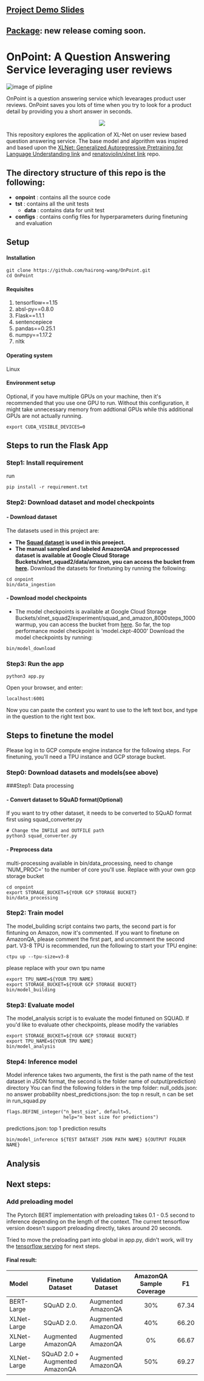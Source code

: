 ## [Project Demo Slides](https://docs.google.com/presentation/d/16pl_ZvUmtmWsFKmMWbTw3GtJ1R5X2A84t0INaWZ02Ek/edit#slide=id.g63c4d69c00_0_222)
## [Package](https://pypi.org/project/onpoint/): new release coming soon.

# OnPoint: A Question Answering Service leveraging user reviews
![image of pipline](https://github.com/hairong-wang/OnPoint/blob/master/onpoint/static/img/pipeline.png)

OnPoint is a question answering service which levearages product user reviews. OnPoint saves you lots of time when you try to look for a product detail by providing you a short answer in seconds.

<p align="center">
<img src="https://github.com/hairong-wang/OnPoint/blob/master/onpoint/static/img/demo-gif.gif">
</p>

This repository explores the application of XL-Net on user review based question answering service. The base model and algorithm was inspired and based upon the [XLNet: Generalized Autoregressive Pretraining for Language Understanding link](https://github.com/zihangdai/xlnet) and [renatoviolin/xlnet link](https://github.com/renatoviolin/xlnet) repo.

## The directory structure of this repo is the following:
- **onpoint** : contains all the source code
- **tst** : contains all the unit tests
  - **data** : contains data for unit test
- **configs** : contains config files for hyperparameters during finetuning and evaluation

## Setup

#### Installation
```
git clone https://github.com/hairong-wang/OnPoint.git
cd OnPoint
```
#### Requisites
1. tensorflow==1.15
2. absl-py==0.8.0
3. Flask==1.1.1
4. sentencepiece
5. pandas==0.25.1
6. numpy==1.17.2
7. nltk

#### Operating system
Linux

#### Environment setup
Optional, if you have multiple GPUs on your machine, then it's recommended that you use one GPU to run. Without this configuration, it might take unnecessary memory from addtional GPUs while this additional GPUs are not actually running. 
```
export CUDA_VISIBLE_DEVICES=0
```

## Steps to run the Flask App
### Step1: Install requirement
run
```
pip install -r requirement.txt
```

### Step2: Download dataset and model checkpoints

#### - Download dataset
The datasets used in this project are:
- **The [Squad dataset](https://rajpurkar.github.io/SQuAD-explorer/) is used in this proeject.**
- **The manual sampled and labeled AmazonQA and preprocessed dataset is available at Google Cloud Storage Buckets/xlnet_squad2/data/amazon, you can access the bucket from [here](https://console.cloud.google.com/storage/browser/xlnet_squad2).**
Download the datasets for finetuning by running the following:
```
cd onpoint
bin/data_ingestion
```

#### - Download model checkpoints
- The model checkpoints is available at Google Cloud Storage Buckets/xlnet_squad2/experiment/squad_and_amazon_8000steps_1000warmup, you can access the bucket from [here](https://console.cloud.google.com/storage/browser/xlnet_squad2).
So far, the top performance model checkpoint is 'model.ckpt-4000'
Download the model checkpoints by running:
```
bin/model_download
```

### Step3: Run the app
```
python3 app.py
```
Open your browser, and enter:
```
localhost:6001
```
Now you can paste the context you want to use to the left text box, and type in the question to the right text box.


## Steps to finetune the model
Please log in to GCP compute engine instance for the following steps.
For finetuning, you'll need a TPU instance and GCP storage bucket.

### Step0: Download datasets and models(see above)

###Step1: Data processing
#### - Convert dataset to SQuAD format(Optional)
If you want to try other dataset, it needs to be converted to SQuAD format first using squad_converter.py
```
# Change the INFILE and OUTFILE path
python3 squad_converter.py
```
#### - Preprocess data
multi-processing available in bin/data_processing, need to change 'NUM_PROC=' to the number of core you'll use.
Replace with your own gcp storage bucket
```
cd onpoint
export STORAGE_BUCKET=${YOUR GCP STORAGE BUCKET}
bin/data_processing
```
### Step2: Train model
The model_building script contains two parts, the second part is for fintuning on Amazon, now it's commented.
If you want to finetune on AmazonQA, please comment the first part, and uncomment the second part.
V3-8 TPU is recommended, run the following to start your TPU engine:
```
ctpu up --tpu-size=v3-8
```
please replace with your own tpu name
```
export TPU_NAME=${YOUR TPU NAME}
export STORAGE_BUCKET=${YOUR GCP STORAGE BUCKET}
bin/model_building
```
### Step3: Evaluate model
The model_analysis script is to evaluate the model fintuned on SQUAD. If you'd like to evaluate other checkpoints, please modify the variables
```
export STORAGE_BUCKET=${YOUR GCP STORAGE BUCKET}
export TPU_NAME=${YOUR TPU NAME}
bin/model_analysis
```
### Step4: Inference model
Model inference takes two arguments, the first is the path name of the test dataset in JSON format, the second is the folder name of output(prediction) directory
You can find the following folders in the tmp folder:
null_odds.json: no answer probability
nbest_predictions.json: the top n result, n can be set in run_squad.py
```
flags.DEFINE_integer("n_best_size", default=5,
                     help="n best size for predictions")
```
predictions.json: top 1 prediction results

```
bin/model_inference ${TEST DATASET JSON PATH NAME} ${OUTPUT FOLDER NAME}
```

## Analysis

## Next steps:
### Add preloading model
The Pytorch BERT implementation with preloading takes 0.1 - 0.5 second to inference depending on the length of the context.
The current tensorflow version doesn't support preloading directly, takes around 20 seconds.

Tried to move the preloading part into global in app.py, didn't work, will try the [tensorflow serving](https://github.com/tensorflow/serving)
for next steps.

#### Final result:

| Model       |Finetune Dataset| Validation Dataset |AmazonQA Sample Coverage| F1|
| :---        |:---:            |:---:               |:---:                  |:---:|
| BERT-Large  |SQuAD 2.0.       |Augmented AmazonQA | 30%                    | 67.34|
| XLNet-Large |SQuAD 2.0.       | Augmented AmazonQA | 40%                   | 66.20|
| XLNet-Large |Augmented AmazonQA|Augmented AmazonQA | 0%                    | 66.67|
| XLNet-Large |SQuAD 2.0 + Augmented AmazonQA|Augmented AmazonQA| 50%        | 69.27|



